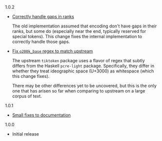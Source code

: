 1.0.2

- [Correctly handle gaps in ranks](https://github.com/Gabriella439/tiktoken/commit/cc82cb192b1f22a2185257b3a1045e2aaf25a4e8)

  The old implementation assumed that encoding don't have gaps in their ranks,
  but some do (especially near the end, typically reserved for special tokens).
  This change fixes the internal implementation to correctly handle those gaps.

- [Fix `o200k_base` regex to match upstream](https://github.com/Gabriella439/tiktoken/commit/fa70dddb431af5a71b243325cf9ef72061721e99)

  The upstream `tiktoken` package uses a flavor of regex that subtly differs
  from the Haskell `pcre-light` package.  Specifically, they differ in whether
  they treat ideographic space (U+3000) as whitespace (which this change fixes).

  There may be other differences yet to be uncovered, but this is the only one
  that has arisen so far when comparing to upstream on a large corpus of text.

1.0.1

- [Small fixes to documentation](https://github.com/Gabriella439/tiktoken/commit/bb0eaf724a8120e7cd2ada2ad09835369bac02bc)

1.0.0

- Initial release
